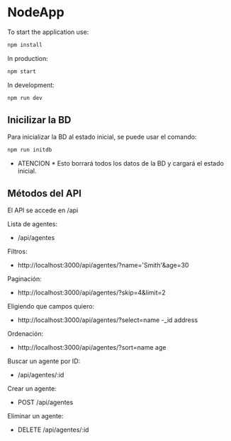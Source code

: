 # NodeApp

To start the application use:

```sh
npm install
```

In production:

```sh
npm start
```

In development:

```sh
npm run dev
```

## Inicilizar la BD

Para inicializar la BD al estado inicial, se puede usar el comando:

```sh
npm run initdb
```

* ATENCION * Esto borrará todos los datos de la BD y cargará el estado inicial.

## Métodos del API

El API se accede en /api

Lista de agentes:

- /api/agentes

Filtros:
- http://localhost:3000/api/agentes/?name='Smith'&age=30

Paginación:
- http://localhost:3000/api/agentes/?skip=4&limit=2

Eligiendo que campos quiero:
- http://localhost:3000/api/agentes/?select=name -_id address

Ordenación:
- http://localhost:3000/api/agentes/?sort=name age


Buscar un agente por ID:

- /api/agentes/:id

Crear un agente:

- POST /api/agentes

Eliminar un agente:

- DELETE /api/agentes/:id